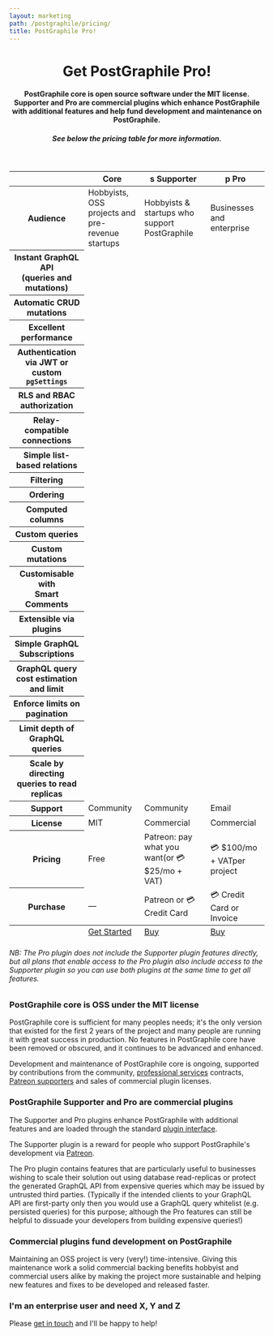 ```yaml
---
layout: marketing
path: /postgraphile/pricing/
title: PostGraphile Pro!
---
```


<header class='hero simple'>
<div class='container'>
<div class='row'>
<div class='col-xs-12'>
<div class='hero-block'>

# Get PostGraphile Pro!

#### PostGraphile core is open source software under the MIT license.  Supporter and Pro are commercial plugins which enhance PostGraphile with additional features and help fund development and maintenance on PostGraphile.

##### See below the pricing table for more information.

</div>
</div>
</div>
</div>
</header>

<!-- **************************************** -->


<section>
<div class='container'>

<div class='row'>
<div class='text-center col-xs-12'>

<table class='pricing-table'>
  <thead>

<tr>
  <th></th>
  <th><span class="f3 fa fa-github"></span> Core</th>
  <th><span class='plan-supporter'><span class='first-letter'>s</span></span> Supporter</th>
  <th><span class='plan-pro'><span class='first-letter'>p</span></span> Pro</th>
</tr>

  </thead>
  <tbody>

<tr>
  <th>Audience</th>
  <td>Hobbyists, OSS projects and<br />pre-revenue startups</td>
  <td>Hobbyists & startups who support PostGraphile</td>
  <td>Businesses and enterprise</td>
</tr>

<tr>
  <th>Instant GraphQL API<br />(queries and mutations)</th>
  <td><span class='fa fa-check-circle'></span></td>
  <td><span class='fa fa-check-circle'></span></td>
  <td><span class='fa fa-check-circle'></span></td>
</tr>

<tr>
  <th>Automatic CRUD mutations</th>
  <td><span class='fa fa-check-circle'></span></td>
  <td><span class='fa fa-check-circle'></span></td>
  <td><span class='fa fa-check-circle'></span></td>
</tr>

<tr>
  <th>Excellent performance</th>
  <td><span class='fa fa-check-circle'></span></td>
  <td><span class='fa fa-check-circle'></span></td>
  <td><span class='fa fa-check-circle'></span></td>
</tr>

<tr>
  <th>Authentication via JWT or custom <code>pgSettings</code></th>
  <td><span class='fa fa-check-circle'></span></td>
  <td><span class='fa fa-check-circle'></span></td>
  <td><span class='fa fa-check-circle'></span></td>
</tr>

<tr>
  <th>RLS and RBAC authorization</th>
  <td><span class='fa fa-check-circle'></span></td>
  <td><span class='fa fa-check-circle'></span></td>
  <td><span class='fa fa-check-circle'></span></td>
</tr>

<tr>
  <th>Relay-compatible connections</th>
  <td><span class='fa fa-check-circle'></span></td>
  <td><span class='fa fa-check-circle'></span></td>
  <td><span class='fa fa-check-circle'></span></td>
</tr>

<tr>
  <th>Simple list-based relations</th>
  <td><span class='fa fa-check-circle'></span></td>
  <td><span class='fa fa-check-circle'></span></td>
  <td><span class='fa fa-check-circle'></span></td>
</tr>

<tr>
  <th>Filtering</th>
  <td><span class='fa fa-check-circle'></span></td>
  <td><span class='fa fa-check-circle'></span></td>
  <td><span class='fa fa-check-circle'></span></td>
</tr>

<tr>
  <th>Ordering</th>
  <td><span class='fa fa-check-circle'></span></td>
  <td><span class='fa fa-check-circle'></span></td>
  <td><span class='fa fa-check-circle'></span></td>
</tr>

<tr>
  <th>Computed columns</th>
  <td><span class='fa fa-check-circle'></span></td>
  <td><span class='fa fa-check-circle'></span></td>
  <td><span class='fa fa-check-circle'></span></td>
</tr>

<tr>
  <th>Custom queries</th>
  <td><span class='fa fa-check-circle'></span></td>
  <td><span class='fa fa-check-circle'></span></td>
  <td><span class='fa fa-check-circle'></span></td>
</tr>

<tr>
  <th>Custom mutations</th>
  <td><span class='fa fa-check-circle'></span></td>
  <td><span class='fa fa-check-circle'></span></td>
  <td><span class='fa fa-check-circle'></span></td>
</tr>

<tr>
  <th>Customisable with<br />Smart Comments</th>
  <td><span class='fa fa-check-circle'></span></td>
  <td><span class='fa fa-check-circle'></span></td>
  <td><span class='fa fa-check-circle'></span></td>
</tr>

<tr>
  <th>Extensible via plugins</th>
  <td><span class='fa fa-check-circle'></span></td>
  <td><span class='fa fa-check-circle'></span></td>
  <td><span class='fa fa-check-circle'></span></td>
</tr>

<tr>
  <th>Simple GraphQL Subscriptions</th>
  <td><span class='fa fa-times-circle'></span></td>
  <td><span class='fa fa-check-circle'></span></td>
  <td><span class='fa fa-check-circle'></span></td>
</tr>

<tr>
  <th>GraphQL query cost estimation and limit</th>
  <td><span class='fa fa-times-circle'></span></td>
  <td><span class='fa fa-times-circle'></span></td>
  <td><span class='fa fa-check-circle'></span></td>
</tr>

<tr>
  <th>Enforce limits on pagination</th>
  <td><span class='fa fa-times-circle'></span></td>
  <td><span class='fa fa-times-circle'></span></td>
  <td><span class='fa fa-check-circle'></span></td>
</tr>

<tr>
  <th>Limit depth of GraphQL queries</th>
  <td><span class='fa fa-times-circle'></span></td>
  <td><span class='fa fa-times-circle'></span></td>
  <td><span class='fa fa-check-circle'></span></td>
</tr>


<tr>
  <th>Scale by directing queries to read replicas</th>
  <td><span class='fa fa-times-circle'></span></td>
  <td><span class='fa fa-times-circle'></span></td>
  <td><span class='fa fa-check-circle'></span></td>
</tr>

<tr>
  <th>Support</th>
  <td>Community</td>
  <td>Community</td>
  <td>Email</td>
</tr>

<tr>
  <th>License</th>
  <td>MIT</td>
  <td>Commercial</td>
  <td>Commercial</td>
</tr>

<tr>
  <th>Pricing</th>
  <td>Free</td>
  <td>Patreon: pay what you want<span class='note'>(or 💳 $25/mo + VAT)</span></td>
  <td>💳 $100/mo + VAT<span class='note'>per project</span></td>
</tr>

<tr>
  <th>Purchase</th>
  <td>&mdash;</td>
  <td>Patreon or 💳 Credit Card</td>
  <td>💳 Credit Card or Invoice</td>
</tr>


  </tbody>
  <tfoot>

<tr>
  <th></th>
  <td><a class='button--outline' href='/postgraphile/introduction/'>Get Started</a></td>
  <td><a class='button--solid' href='https://store.graphile.com'>Buy <span class='fa fa-external-link-square'></span></a></td>
  <td><a class='button--solid' href='https://store.graphile.com'>Buy <span class='fa fa-external-link-square'></span></a></td>
</tr>

  </tfoot>

</table>

###### NB: The Pro plugin does not include the Supporter plugin features directly, but all plans that enable access to the Pro plugin also include access to the Supporter plugin so you can use both plugins at the same time to get all features.

</div>
</div>

</div>
</section>

<section>
<div class='container'>

<div class='row'>
<div class='text-center col-xs-12'>

### PostGraphile core is OSS under the MIT license

PostGraphile core is sufficient for many peoples needs; it's the only version
that existed for the first 2 years of the project and many people are running
it with great success in production.  No features in PostGraphile core have
been removed or obscured, and it continues to be advanced and enhanced.

Development and maintenance of PostGraphile core is ongoing, supported by
contributions from the community, [professional services](/support/) contracts,
[Patreon supporters](https://patreon.com/benjie) and sales of commercial plugin
licenses.

### PostGraphile Supporter and Pro are commercial plugins

The Supporter and Pro plugins enhance PostGraphile with additional features and
are loaded through the standard [plugin interface](/postgraphile/plugins).

The Supporter plugin is a reward for people who support PostGraphile's
development via [Patreon](https://patreon.com/benjie).

The Pro plugin contains features that are particularly useful to businesses
wishing to scale their solution out using database read-replicas or protect the
generated GraphQL API from expensive queries which may be issued by untrusted
third parties.  (Typically if the intended clients to your GraphQL API are
first-party only then you would use a GraphQL query whitelist (e.g. persisted
queries) for this purpose; although the Pro features can still be helpful to
dissuade your developers from building expensive queries!)


### Commercial plugins fund development on PostGraphile

Maintaining an OSS project is very (very!) time-intensive. Giving this
maintenance work a solid commercial backing benefits hobbyist and commercial
users alike by making the project more sustainable and helping new features and
fixes to be developed and released faster.

### I'm an enterprise user and need X, Y and Z

Please [get in touch](mailto:benjie@graphile.org?subject=Enterprise) and I'll
be happy to help!

</div>
</div>
</div>
</section>
